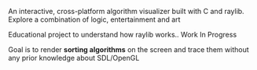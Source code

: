 An interactive, cross-platform algorithm visualizer built with C and raylib. Explore a combination of logic, entertainment and art

Educational project to understand how raylib works..
Work In Progress

Goal is to render <b>sorting algorithms</b> on the screen and trace them without any prior knowledge about SDL/OpenGL

